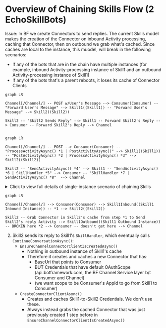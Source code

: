 # Overview of Chaining Skills Flow (2 EchoSkillBots)

Issue: In BF we create Connectors to send replies. The current Skills model makes the creation of the Connector on inbound Activity processing, caching that Connector, then on outbound we grab what's cached. Since caches are local to the instance, this muodel, will break in the following scenarios:
- If any of the bots that are in the chain have multiple instances (for example, inbound Activity-processing instance of Skill1 and an outbound Activity-processing instance of Skill1)
- If any of the bots that's a parent reboots, it loses its cache of Connector Clients

```mermaid
graph LR

Channel[/Channel/] -- POST w/User's Message --> Consumer(Consumer) -- "Forward User's Message" --> Skill1((Skill1)) -- "Forward User's Message" --> Skill2((Skill2))

Skill2 -- "Skill2 Sends Reply" --> Skill1 -- Forward Skill2's Reply --> Consumer -- Forward Skill2's Reply --> Channel
```

```mermaid

graph LR

Channel[/Channel/] -- POST --> Consumer(Consumer) -- "ProcessActivityAsync() *1 | PostActivityAsync()" --> Skill1((Skill1)) -- "PostActivityAsync() *2 | ProcessActivityAsync() *3" --> Skill2((Skill2))

Skill2 -- "SendActivityAsync() *4" --> Skill1 -- "SendActivityAsync() *6 | SkillHandler *5" --> Consumer -- "SkillHandler *7 | SendActivityAsync() *8"  --> Channel
```
<details>
    <summary> Click to view full details of single-instance scenario of chaining Skills </summary>

1. Creates ConnectorClient with `AppCredentials` and `BaseUri` for ***Skill1-to-Consumer*** replies
    - Credentials:
        - MicrosoftAppId: Skill1's AppId
        - OAuthScope: Consumer's AppId
    - BaseUri:
        - Used in Connectors to build the `serviceUrl` to send replies
        - The URI is to the Consumer's endpoint that handles skills

2. Creates `AppCredentials`, which it uses to get a Token from Skill1 to POST to Skill2 (we're inside Skill1):
    - MicrosoftAppId: Skill1's AppId
    - OAuthScope: Skill2's AppId
    - `POST http://localhost:39782/api/messages` (Skill2's BotController endpoint)

3. Inbound, inside Skill2
    - Creates Connector with `AppCredentials` that correctly allows for ***Skill2-to-Skill1*** replies
        - MicrosoftAPpId: Skill2's AppId
        - OAuthScope: Skill1's AppId
    - Caches Skill2-to-Skill1 Connector

4. Inside Skill2: Grabs the Skill2-to-Skill1 Connector from TurnState, created on the inbound call in *3
    - `POST "http://localhost:39781/api/skills/v3/conversations/{Skill1-and-Skill2-ConvoId}/activities/{activityId}"` (Skill1's Skill Handler endpoint)

5. Skill1's `SkillHandler` eventually calls `ContinueConversationAsync()` so that it could eventually `RunPipelineAsync()` to forward Skill2's message to Consumer
    - Calls `EnsureChannelConnectorClientIsCreatedAsync()` to make `AppCredentials` that are scoped to default `api.botframework.com` (BF Channel Service)
        - Does not use these Channel-scoped Credentials on the Connector it creates, however. 
        - **Instead it grabs the Connector that was cached in step 1**, which is scoped correctly to the Consumer for outbound reply from Skill1
    - Next calls `CreateConnectorClientAsync()`
        - **It grabs the Connector that was cached in step 1**, once again

6. `POST "http://localhost:3978/api/skills/v3/conversations/{Consumer-and-Skill1-ConvoId}/activities/{activityId}"` to forward Skill2's message from Skill1 to Consumer, using Connector from step *5

7. Consumer's `SkillHandler` eventually calls `ContinueConversationAsync()` so that it could eventually `RunPipelineAsync()` to forward Skill2's message to Channel
    - Calls `EnsureChannelConnectorClientIsCreatedAsync()` 
        - Gets cached `AppCredentials` scoped from Consumer-to-Channel (Created on first inbound Channel-to-Consumer ProcessActivityAsync())
        - Grabs cached Connector scoped from Consumer-to-Channel
    - Calls `CreateConnectorClientAsync()`
        - Gets cached `AppCredentials` scoped from Consumer-to-Skill1. It does not use these credentials on the outbound reply right now.
        - Grabs cached Connector that has credentials scoped from Consumer-to-Channel

8. `POST "http://localhost:61007/v3/conversations/{Consumer-and-Channel-ConvoId}/activities/{activityId}"` to finally forward Skill2's reply to the User at the Channel

</details>

```mermaid
graph LR

Channel[/Channel/] --> Consumer(Consumer) --> Skill1Inbound((Skill1 Inbound Instance)) -- *1 --> Skill2((Skill2))

Skill2 -- Grab Connector in Skill2's cache from step *1 to Send Skill2's reply Activity --> Skill1Outbound((Skill1 Outbound Instance)) -- BROKEN here *2 --> Consumer -- doesn't get here --> Channel

```

2. Skill2 sends its reply to  Skill1's `SkillHandler`, which eventually calls `ContinueConversationAsync()`:
    - `EnsureChannelConnectorClientIsCreatedAsync()`
        - Nothing in outbound instance of Skill1's cache
        - Therefore it creates and caches a new Connector that has:
            - BaseUri that points to Consumer
            - BUT Credentials that have default OAuthScope (api.botframework.com, the BF Channel Service layer b/t Consumer and Channel)
            - (we want scope to be Consumer's AppId to go from Skill1 to Consumer)
    - `CreateConnectorClientAsync()`
        - Creates and caches Skill1-to-Skill2 Credentials. We don't use these.
        - Always instead grabs the cached Connector that was just previously created 1 step before in `EnsureChannelConnectorClientIsCreatedAsync()`



    